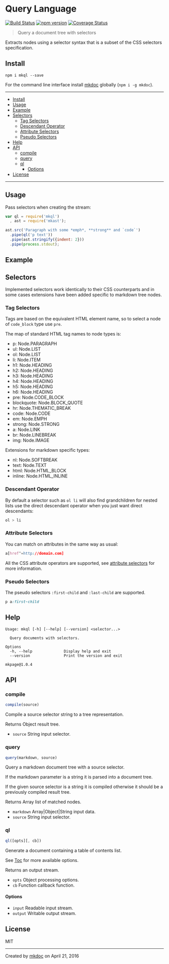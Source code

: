 # Query Language

[![Build Status](https://travis-ci.org/mkdoc/mkql.svg?v=3)](https://travis-ci.org/mkdoc/mkql)
[![npm version](http://img.shields.io/npm/v/mkql.svg?v=3)](https://npmjs.org/package/mkql)
[![Coverage Status](https://coveralls.io/repos/mkdoc/mkql/badge.svg?branch=master&service=github&v=3)](https://coveralls.io/github/mkdoc/mkql?branch=master)

> Query a document tree with selectors

Extracts nodes using a selector syntax that is a subset of the CSS selectors specification.

## Install

```
npm i mkql --save
```

For the command line interface install [mkdoc][] globally (`npm i -g mkdoc`).

---

- [Install](#install)
- [Usage](#usage)
- [Example](#example)
- [Selectors](#selectors)
  - [Tag Selectors](#tag-selectors)
  - [Descendant Operator](#descendant-operator)
  - [Attribute Selectors](#attribute-selectors)
  - [Pseudo Selectors](#pseudo-selectors)
- [Help](#help)
- [API](#api)
  - [compile](#compile)
  - [query](#query)
  - [ql](#ql)
    - [Options](#options)
- [License](#license)

---

## Usage

Pass selectors when creating the stream:

```javascript
var ql = require('mkql')
  , ast = require('mkast');

ast.src('Paragraph with some *emph*, **strong** and `code`')
  .pipe(ql('p text'))
  .pipe(ast.stringify({indent: 2}))
  .pipe(process.stdout);
```

## Example

## Selectors

Implemented selectors work identically to their CSS counterparts and in some cases extensions have been added specific to markdown tree nodes.

### Tag Selectors

Tags are based on the equivalent HTML element name, so to select a node of `code_block` type use `pre`.

The map of standard HTML tag names to node types is:

* p: Node.PARAGRAPH
* ul: Node.LIST
* ol: Node.LIST
* li: Node.ITEM
* h1: Node.HEADING
* h2: Node.HEADING
* h3: Node.HEADING
* h4: Node.HEADING
* h5: Node.HEADING
* h6: Node.HEADING
* pre: Node.CODE_BLOCK
* blockquote: Node.BLOCK_QUOTE
* hr: Node.THEMATIC_BREAK
* code: Node.CODE
* em: Node.EMPH
* strong: Node.STRONG
* a: Node.LINK
* br: Node.LINEBREAK
* img: Node.IMAGE

Extensions for markdown specific types:

* nl: Node.SOFTBREAK
* text: Node.TEXT
* html: Node.HTML_BLOCK
* inline: Node.HTML_INLINE

### Descendant Operator

By default a selector such as `ol li` will also find grandchildren for nested lists use the direct descendant operator when you just want direct descendants:

```css
ol > li
```

### Attribute Selectors

You can match on attributes in the same way as usual:

```css
a[href^=http://domain.com]
```

All the CSS attribute operators are supported, see [attribute selectors](https://developer.mozilla.org/en-US/docs/Web/CSS/Attribute_selectors "Attribute Selectors (MDN)") for more information.

### Pseudo Selectors

The pseudo selectors `:first-child` and `:last-child` are supported.

```css
p a:first-child
```

## Help

```
Usage: mkql [-h] [--help] [--version] <selector...>

  Query documents with selectors.

Options
  -h, --help              Display help and exit
  --version               Print the version and exit

mkpage@1.0.4
```

## API

### compile

```javascript
compile(source)
```

Compile a source selector string to a tree representation.

Returns Object result tree.

* `source` String input selector.

### query

```javascript
query(markdown, source)
```

Query a markdown document tree with a source selector.

If the markdown parameter is a string it is parsed into a document tree.

If the given source selector is a string it is compiled otherwise it should
be a previously compiled result tree.

Returns Array list of matched nodes.

* `markdown` Array|Object|String input data.
* `source` String input selector.

### ql

```javascript
ql([opts][, cb])
```

Generate a document containing a table of contents list.

See [Toc](#toc-1) for more available options.

Returns an output stream.

* `opts` Object processing options.
* `cb` Function callback function.

#### Options

* `input` Readable input stream.
* `output` Writable output stream.

## License

MIT

---

Created by [mkdoc](https://github.com/mkdoc/mkdoc) on April 21, 2016

[source-highlight]: https://www.gnu.org/software/src-highlite/source-highlight.html
[mkdoc]: https://github.com/mkdoc/mkdoc
[mktransform]: https://github.com/mkdoc/mktransform
[commonmark]: http://commonmark.org
[jshint]: http://jshint.com
[jscs]: http://jscs.info

